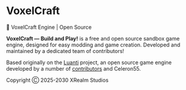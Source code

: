 # VoxelCraft
🦊 VoxelCraft Engine | Open Source

**VoxelCraft — Build and Play!** is a free and open source sandbox game engine, designed for easy modding and game creation. Developed and maintained by a dedicated team of contributors!

Based originally on the [Luanti](https://minetest.net) project, an open source game engine developed by a number of [contributors](https://github.com/minetest/minetest/graphs/contributors) and Celeron55.

Copyright Ⓒ 2025-2030 XRealm Studios
